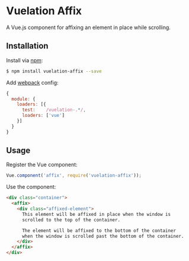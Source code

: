 # Vuelation Affix

A Vue.js component for affixing an element in place while scrolling.

## Installation

Install via [npm](https://www.npmjs.com):

```sh
$ npm install vuelation-affix --save
```

Add [webpack](http://webpack.github.io) config:

```js
{
  module: {
    loaders: [{
      test:    /vuelation-.*/,
      loaders: ['vue']
    }]
  }
}
```

## Usage

Register the Vue component:

```js
Vue.component('affix', require('vuelation-affix'));
```

Use the component:

```html
<div class="container">
  <affix>
    <div class="affixed-element">
      This element will be affixed in place when the window is
      scrolled to the top of the container.

      The element will be affixed to the bottom of the container
      when the window is scrolled past the bottom of the container.
    </div>
  </affix>
</div>
```
